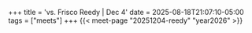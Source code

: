 +++
title = 'vs. Frisco Reedy | Dec 4'
date = 2025-08-18T21:07:10-05:00
tags = ["meets"]
+++
{{< meet-page "20251204-reedy" "year2026" >}}